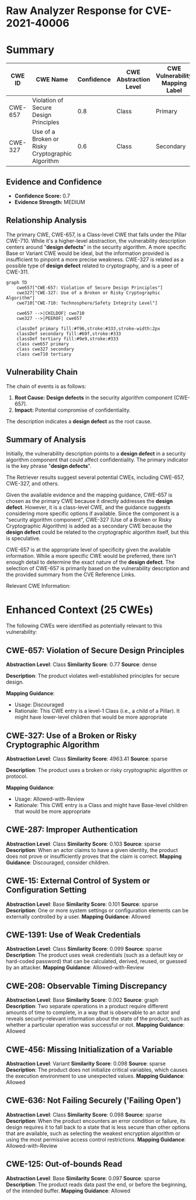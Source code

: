 # Raw Analyzer Response for CVE-2021-40006

# Summary
| CWE ID | CWE Name | Confidence | CWE Abstraction Level | CWE Vulnerability Mapping Label | CWE-Vulnerability Mapping Notes |
|---|---|---|---|---|---|
| CWE-657 | Violation of Secure Design Principles | 0.8 | Class | Primary | Allowed-with-Review |
| CWE-327 | Use of a Broken or Risky Cryptographic Algorithm | 0.6 | Class | Secondary | Allowed-with-Review |

## Evidence and Confidence

*   **Confidence Score:** 0.7
*   **Evidence Strength:** MEDIUM

## Relationship Analysis
The primary CWE, CWE-657, is a Class-level CWE that falls under the Pillar CWE-710. While it's a higher-level abstraction, the vulnerability description centers around "**design defects**" in the security algorithm. A more specific Base or Variant CWE would be ideal, but the information provided is insufficient to pinpoint a more precise weakness. CWE-327 is related as a possible type of **design defect** related to cryptography, and is a peer of CWE-311.

```mermaid
graph TD
    cwe657["CWE-657: Violation of Secure Design Principles"]
    cwe327["CWE-327: Use of a Broken or Risky Cryptographic Algorithm"]
    cwe710["CWE-710: Technosphere/Safety Integrity Level"]

    cwe657 -->|CHILDOF| cwe710
    cwe327 -->|PEEROF| cwe657

    classDef primary fill:#f96,stroke:#333,stroke-width:2px
    classDef secondary fill:#69f,stroke:#333
    classDef tertiary fill:#9e9,stroke:#333
    class cwe657 primary
    class cwe327 secondary
    class cwe710 tertiary
```

## Vulnerability Chain
The chain of events is as follows:
1.  **Root Cause:** **Design defects** in the security algorithm component (CWE-657).
2.  **Impact:** Potential compromise of confidentiality.

The description indicates a **design defect** as the root cause.

## Summary of Analysis
Initially, the vulnerability description points to a **design defect** in a security algorithm component that could affect confidentiality. The primary indicator is the key phrase "**design defects**".

The Retriever results suggest several potential CWEs, including CWE-657, CWE-327, and others.

Given the available evidence and the mapping guidance, CWE-657 is chosen as the primary CWE because it directly addresses the **design defect**. However, it is a class-level CWE, and the guidance suggests considering more specific options if available. Since the component is a "security algorithm component", CWE-327 (Use of a Broken or Risky Cryptographic Algorithm) is added as a secondary CWE because the **design defect** could be related to the cryptographic algorithm itself, but this is speculative.

CWE-657 is at the appropriate level of specificity given the available information. While a more specific CWE would be preferred, there isn't enough detail to determine the exact nature of the **design defect**. The selection of CWE-657 is primarily based on the vulnerability description and the provided summary from the CVE Reference Links.

Relevant CWE Information:

# Enhanced Context (25 CWEs)
The following CWEs were identified as potentially relevant to this vulnerability:

## CWE-657: Violation of Secure Design Principles
**Abstraction Level**: Class
**Similarity Score**: 0.77
**Source**: dense

**Description**:
The product violates well-established principles for secure design.

**Mapping Guidance**:
- Usage: Discouraged
- Rationale: This CWE entry is a level-1 Class (i.e., a child of a Pillar). It might have lower-level children that would be more appropriate

## CWE-327: Use of a Broken or Risky Cryptographic Algorithm
**Abstraction Level**: Class
**Similarity Score**: 4963.41
**Source**: sparse

**Description**:
The product uses a broken or risky cryptographic algorithm or protocol.

**Mapping Guidance**:
- Usage: Allowed-with-Review
- Rationale: This CWE entry is a Class and might have Base-level children that would be more appropriate

## CWE-287: Improper Authentication
**Abstraction Level**: Class
**Similarity Score**: 0.103
**Source**: sparse
**Description**: When an actor claims to have a given identity, the product does not prove or insufficiently proves that the claim is correct.
**Mapping Guidance**: Discouraged, consider children.

## CWE-15: External Control of System or Configuration Setting
**Abstraction Level**: Base
**Similarity Score**: 0.101
**Source**: sparse
**Description**: One or more system settings or configuration elements can be externally controlled by a user.
**Mapping Guidance**: Allowed

## CWE-1391: Use of Weak Credentials
**Abstraction Level**: Class
**Similarity Score**: 0.099
**Source**: sparse
**Description**: The product uses weak credentials (such as a default key or hard-coded password) that can be calculated, derived, reused, or guessed by an attacker.
**Mapping Guidance**: Allowed-with-Review

## CWE-208: Observable Timing Discrepancy
**Abstraction Level**: Base
**Similarity Score**: 0.002
**Source**: graph
**Description**: Two separate operations in a product require different amounts of time to complete, in a way that is observable to an actor and reveals security-relevant information about the state of the product, such as whether a particular operation was successful or not.
**Mapping Guidance**: Allowed

## CWE-456: Missing Initialization of a Variable
**Abstraction Level**: Variant
**Similarity Score**: 0.098
**Source**: sparse
**Description**: The product does not initialize critical variables, which causes the execution environment to use unexpected values.
**Mapping Guidance**: Allowed

## CWE-636: Not Failing Securely ('Failing Open')
**Abstraction Level**: Class
**Similarity Score**: 0.098
**Source**: sparse
**Description**: When the product encounters an error condition or failure, its design requires it to fall back to a state that is less secure than other options that are available, such as selecting the weakest encryption algorithm or using the most permissive access control restrictions.
**Mapping Guidance**: Allowed-with-Review

## CWE-125: Out-of-bounds Read
**Abstraction Level**: Base
**Similarity Score**: 0.097
**Source**: sparse
**Description**: The product reads data past the end, or before the beginning, of the intended buffer.
**Mapping Guidance**: Allowed